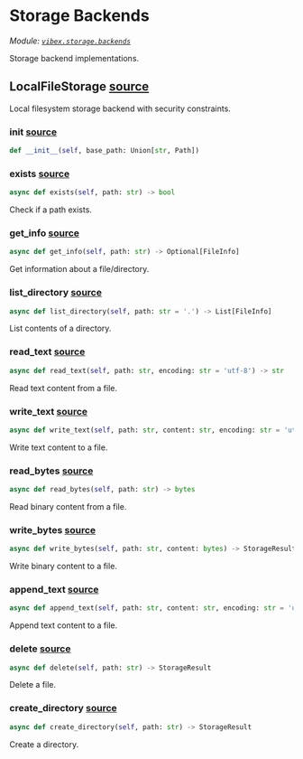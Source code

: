 # Storage Backends

*Module: [`vibex.storage.backends`](https://github.com/dustland/vibex/blob/main/src/vibex/storage/backends.py)*

Storage backend implementations.

## LocalFileStorage <a href="https://github.com/dustland/vibex/blob/main/src/vibex/storage/backends.py#L19" class="source-link" title="View source code">source</a>

Local filesystem storage backend with security constraints.

### __init__ <a href="https://github.com/dustland/vibex/blob/main/src/vibex/storage/backends.py#L22" class="source-link" title="View source code">source</a>

```python
def __init__(self, base_path: Union[str, Path])
```
### exists <a href="https://github.com/dustland/vibex/blob/main/src/vibex/storage/backends.py#L39" class="source-link" title="View source code">source</a>

```python
async def exists(self, path: str) -> bool
```

Check if a path exists.

### get_info <a href="https://github.com/dustland/vibex/blob/main/src/vibex/storage/backends.py#L47" class="source-link" title="View source code">source</a>

```python
async def get_info(self, path: str) -> Optional[FileInfo]
```

Get information about a file/directory.

### list_directory <a href="https://github.com/dustland/vibex/blob/main/src/vibex/storage/backends.py#L67" class="source-link" title="View source code">source</a>

```python
async def list_directory(self, path: str = '.') -> List[FileInfo]
```

List contents of a directory.

### read_text <a href="https://github.com/dustland/vibex/blob/main/src/vibex/storage/backends.py#L100" class="source-link" title="View source code">source</a>

```python
async def read_text(self, path: str, encoding: str = 'utf-8') -> str
```

Read text content from a file.

### write_text <a href="https://github.com/dustland/vibex/blob/main/src/vibex/storage/backends.py#L113" class="source-link" title="View source code">source</a>

```python
async def write_text(self, path: str, content: str, encoding: str = 'utf-8') -> StorageResult
```

Write text content to a file.

### read_bytes <a href="https://github.com/dustland/vibex/blob/main/src/vibex/storage/backends.py#L139" class="source-link" title="View source code">source</a>

```python
async def read_bytes(self, path: str) -> bytes
```

Read binary content from a file.

### write_bytes <a href="https://github.com/dustland/vibex/blob/main/src/vibex/storage/backends.py#L149" class="source-link" title="View source code">source</a>

```python
async def write_bytes(self, path: str, content: bytes) -> StorageResult
```

Write binary content to a file.

### append_text <a href="https://github.com/dustland/vibex/blob/main/src/vibex/storage/backends.py#L175" class="source-link" title="View source code">source</a>

```python
async def append_text(self, path: str, content: str, encoding: str = 'utf-8') -> StorageResult
```

Append text content to a file.

### delete <a href="https://github.com/dustland/vibex/blob/main/src/vibex/storage/backends.py#L201" class="source-link" title="View source code">source</a>

```python
async def delete(self, path: str) -> StorageResult
```

Delete a file.

### create_directory <a href="https://github.com/dustland/vibex/blob/main/src/vibex/storage/backends.py#L232" class="source-link" title="View source code">source</a>

```python
async def create_directory(self, path: str) -> StorageResult
```

Create a directory.
